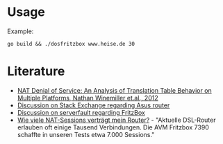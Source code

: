 
# Usage

Example: 

    go build && ./dosfritzbox www.heise.de 30

# Literature

- [NAT Denial of Service: An Analysis of Translation
Table Behavior on Multiple Platforms, Nathan Winemiller et.al., 2012](https://scholarworks.rit.edu/cgi/viewcontent.cgi?referer=&httpsredir=1&article=1756&context=other)
- [Discussion on Stack Exchange regarding Asus router](https://security.stackexchange.com/questions/103505/router-reboots-when-using-nmap)
- [Discussion on serverfault regarding FritzBox](https://serverfault.com/questions/989518/router-reboots-when-doing-port-scanning)
- [Wie viele NAT-Sessions verträgt mein Router?](https://www.nwlab.net/know-how/Router-Test-Tool/) - "Aktuelle DSL-Router erlauben oft einige Tausend Verbindungen. Die AVM Fritzbox 7390 schaffte in unseren Tests etwa 7.000 Sessions."
